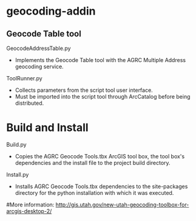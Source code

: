 geocoding-addin
===============

## Geocode Table tool
GeocodeAddressTable.py 
- Implements the Geocode Table tool with the AGRC Multiple Address geocoding service.

ToolRunner.py 
- Collects parameters from the script tool user interface.
- Must be imported into the script tool through ArcCatalog before being distributed.

# Build and Install
Build.py
- Copies the AGRC Geocode Tools.tbx ArcGIS tool box, the tool box's dependencies and the install file to the project build directory.

Install.py
- Installs AGRC Geocode Tools.tbx dependencies to the site-packages directory for the python installation with which it was executed.


#More information:
http://gis.utah.gov/new-utah-geocoding-toolbox-for-arcgis-desktop-2/
